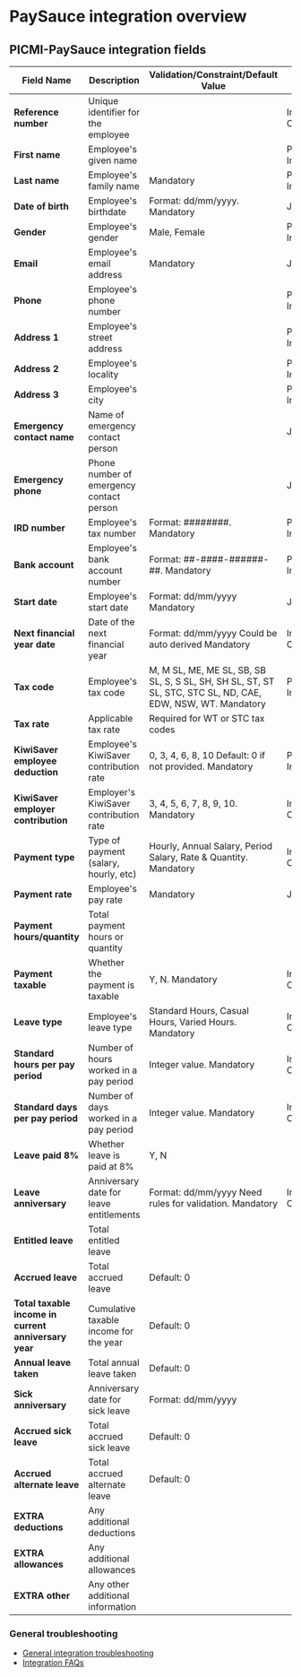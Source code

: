 # PaySauce integration overview

## PICMI-PaySauce integration fields

| **Field Name**                                       | **Description**                          | **Validation/Constraint/Default Value**                                                                     | **Source**                |
|------------------------------------------------------|------------------------------------------|-------------------------------------------------------------------------------------------------------------|---------------------------|
| **Reference number**                                 | Unique identifier for the employee       |                                                                                                             | Integration Configuration |
| **First name**                                       | Employee's given name                    |                                                                                                             | Personal Information      |
| **Last name**                                        | Employee's family name                   | Mandatory                                                                                                   | Personal Information      |
| **Date of birth**                                    | Employee's birthdate                     | Format: dd/mm/yyyy. Mandatory                                                                               | Job                       |
| **Gender**                                           | Employee's gender                        | Male, Female                                                                                                | Personal Information      |
| **Email**                                            | Employee's email address                 | Mandatory                                                                                                   | Job                       |
| **Phone**                                            | Employee's phone number                  |                                                                                                             | Personal Information      |
| **Address 1**                                        | Employee's street address                |                                                                                                             | Personal Information      |
| **Address 2**                                        | Employee's locality                      |                                                                                                             | Personal Information      |
| **Address 3**                                        | Employee's city                          |                                                                                                             | Personal Information      |
| **Emergency contact name**                           | Name of emergency contact person         |                                                                                                             | Job                       |
| **Emergency phone**                                  | Phone number of emergency contact person |                                                                                                             | Job                       |
| **IRD number**                                       | Employee's tax number                    | Format: ########. Mandatory                                                                                 | Personal Information      |
| **Bank account**                                     | Employee's bank account number           | Format: ##-####-######-##. Mandatory                                                                        | Personal Information      |
| **Start date**                                       | Employee's start date                    | Format: dd/mm/yyyy Mandatory                                                                                | Job                       |
| **Next financial year date**                         | Date of the next financial year          | Format: dd/mm/yyyy Could be auto derived Mandatory                                                          | Integration Configuration |
| **Tax code**                                         | Employee's tax code                      | M, M SL, ME, ME SL, SB, SB SL, S, S SL, SH, SH SL, ST, ST SL, STC, STC SL, ND, CAE, EDW, NSW, WT. Mandatory | Personal Information      |
| **Tax rate**                                         | Applicable tax rate                      | Required for WT or STC tax codes                                                                            |                           |
| **KiwiSaver employee deduction**                     | Employee's KiwiSaver contribution rate   | 0, 3, 4, 6, 8, 10 Default: 0 if not provided. Mandatory                                                     | Personal Information      |
| **KiwiSaver employer contribution**                  | Employer's KiwiSaver contribution rate   | 3, 4, 5, 6, 7, 8, 9, 10. Mandatory                                                                          | Integration Configuration |
| **Payment type**                                     | Type of payment (salary, hourly, etc)    | Hourly, Annual Salary, Period Salary, Rate & Quantity. Mandatory                                            | Integration Configuration |
| **Payment rate**                                     | Employee's pay rate                      | Mandatory                                                                                                   | Job                       |
| **Payment hours/quantity**                           | Total payment hours or quantity          |                                                                                                             |                           |
| **Payment taxable**                                  | Whether the payment is taxable           | Y, N. Mandatory                                                                                             | Integration Configuration |
| **Leave type**                                       | Employee's leave type                    | Standard Hours, Casual Hours, Varied Hours. Mandatory                                                       | Integration Configuration |
| **Standard hours per pay period**                    | Number of hours worked in a pay period   | Integer value. Mandatory                                                                                    | Integration Configuration |
| **Standard days per pay period**                     | Number of days worked in a pay period    | Integer value. Mandatory                                                                                    | Integration Configuration |
| **Leave paid 8%**                                    | Whether leave is paid at 8%              | Y, N                                                                                                        |                           |
| **Leave anniversary**                                | Anniversary date for leave entitlements  | Format: dd/mm/yyyy Need rules for validation. Mandatory                                                     | Integration Configuration |
| **Entitled leave**                                   | Total entitled leave                     |                                                                                                             |                           |
| **Accrued leave**                                    | Total accrued leave                      | Default: 0                                                                                                  |                           |
| **Total taxable income in current anniversary year** | Cumulative taxable income for the year   | Default: 0                                                                                                  |                           |
| **Annual leave taken**                               | Total annual leave taken                 | Default: 0                                                                                                  |                           |
| **Sick anniversary**                                 | Anniversary date for sick leave          | Format: dd/mm/yyyy                                                                                          |                           |
| **Accrued sick leave**                               | Total accrued sick leave                 | Default: 0                                                                                                  |                           |
| **Accrued alternate leave**                          | Total accrued alternate leave            | Default: 0                                                                                                  |                           |
| **EXTRA deductions**                                 | Any additional deductions                |                                                                                                             |                           |
| **EXTRA allowances**                                 | Any additional allowances                |                                                                                                             |                           |
| **EXTRA other**                                      | Any other additional information         |                                                                                                             |                           |

<box>

### General troubleshooting

- [General integration troubleshooting](integrations#troubleshooting)
- [Integration FAQs](../faqs#integrations)

</box>
